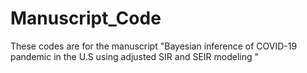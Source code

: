 # Manuscript_Code
These codes are for the manuscript "Bayesian inference of COVID-19 pandemic in the U.S using adjusted SIR and SEIR modeling "

